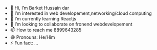 - 👋 Hi, I’m Barket Hussain dar
- 👀 I’m interested in web developement,networking/cloud computing
- 🌱 I’m currently learning Reactjs
- 💞️ I’m looking to collaborate on fronend webdevelopement
- 📫 How to reach me 8899643285
- 😄 Pronouns: He/Him
- ⚡ Fun fact: ...

<!---
Barketalii/Barketalii is a ✨ special ✨ repository because its `README.md` (this file) appears on your GitHub profile.
You can click the Preview link to take a look at your changes.
--->

